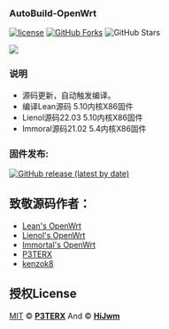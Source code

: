 ﻿### AutoBuild-OpenWrt
 [1]: https://img.shields.io/badge/license-MIT-brightgreen.svg
 [2]: /LICENSE

[![license][1]][2]
[![GitHub Forks](https://img.shields.io/github/forks/HiJwm/My-OpenWrt.svg?style=flat-square&label=Forks)](https://github.com/HiJwm/My-OpenWrt/)
![GitHub Stars](https://img.shields.io/github/stars/HiJwm/My-OpenWrt.svg?style=flat-square&label=Stars&logo=github)

<img src="https://v2.jinrishici.com/one.svg?font-size=24&spacing=2&color=Red">

### 说明 

* 源码更新，自动触发编译。
* 编译Lean源码 5.10内核X86固件
* Lienol源码22.03 5.10内核X86固件
* Immoral源码21.02 5.4内核X86固件


### 固件发布:

[![GitHub release (latest by date)](https://img.shields.io/github/v/release/HiJwm/My-OpenWrt?style=for-the-badge&label=固件下载)](https://github.com/HiJwm/My-OpenWrt/releases/latest)

## 致敬源码作者：

- [Lean's OpenWrt](https://github.com/coolsnowwolf/lede)
- [Lienol's OpenWrt]( https://github.com/Lienol/openwrt)
- [Immortal's OpenWrt](https://github.com/immortalwrt/immortalwrt)
- [P3TERX](https://github.com/P3TERX/Actions-OpenWrt)
- [kenzok8](https://github.com/kenzok8/openwrt-packages)  



## 授权License

[MIT](https://github.com/P3TERX/Actions-OpenWrt/blob/main/LICENSE) © [**P3TERX**](https://p3terx.com) And © [**HiJwm**](https://github.com/HiJwm/My-OpenWrt)
